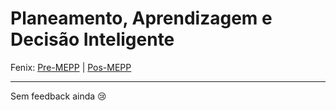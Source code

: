 # Planeamento, Aprendizagem e Decisão Inteligente

Fenix: [Pre-MEPP](https://fenix.tecnico.ulisboa.pt/cursos/meic-a/disciplina-curricular/283003985068065) | [Pos-MEPP](https://fenix.tecnico.ulisboa.pt/cursos/meic-a/disciplina-curricular/1971853845332795)

---
Sem feedback ainda :cry:

